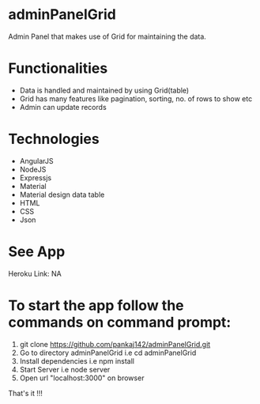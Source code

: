 # adminPanelGrid

Admin Panel that makes use of Grid for maintaining the data.

# Functionalities

* Data is handled and maintained by using Grid(table)
* Grid has many features like pagination, sorting, no. of rows to show etc 
* Admin can update records

# Technologies

* AngularJS
* NodeJS
* Expressjs
* Material
* Material design data table 
* HTML
* CSS
* Json


# See App

Heroku Link: NA

# To start the app follow the commands on command prompt:

1) git clone https://github.com/pankaj142/adminPanelGrid.git
2) Go to directory adminPanelGrid i.e cd adminPanelGrid
3) Install dependencies i.e npm install
4) Start Server i.e node server
5) Open url "localhost:3000" on browser

That's it !!!
